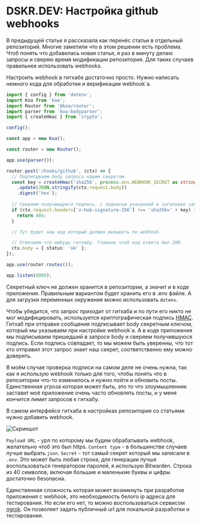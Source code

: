# DSKR.DEV: Настройка github webhooks

В предыдущей статье я рассказала как перенёс статьи в отдельный репозиторий. Многие заметили что в этом решении есть проблема. Чтоб понять что добавилась новая статья, я раз в минуту делаю запросы и сверяю время модификации репозитория. Для таких случаев правильнее использовать webhooks.

Настроить webhook в гитхабе достаточно просто. Нужно написать немного кода для обработки и верификации webhook`а.

```typescript
import { config } from 'dotenv';
import Koa from 'koa';
import Router from '@koa/router';
import parser from 'koa-bodyparser';
import { createHmac } from 'crypto';

config();

const app = new Koa();

const router = new Router();

app.use(parser());

router.post('/hooks/github', (ctx) => {
  // Подписываем body запроса нашим секретом.
  const key = createHmac('sha256', process.env.WEBHOOK_SECRET as string)
    .update(JSON.stringify(ctx.request.body))
    .digest('hex');
  
  // Сверяем получившуюся подпись, с подписью указанной в заголовке запроса.
  if (ctx.request.headers['x-hub-signature-256'] !== 'sha256=' + key) {
    return 404;
  }

  // Тут будет наш код который должен вызывать по webhook.

  // Отвечаем что-нибудь гитхабу. Главное чтоб код ответа был 200.
  ctx.body = { status: 'ok' };
});

app.use(router.routes());

app.listen(8000);
```

Секретный ключ не должен хранится в репозитории, а значит и в коде приложения. Правильным вариантом будет хранить его в .env файле. А для загрузки переменных окружения можно использовать `dotenv`.

Чтобы убедится, что запрос приходит от гитхаба и по пути его никто не мог модифицировать, используется криптографическая подпись [HMAC](https://ru.wikipedia.org/wiki/HMAC). Гитхаб при отправке сообщения подписывает body секретным ключом, который мы указываем при настройке webhook`а. А в коде приложения мы подписываем пришедший в запросе body и сверяем получившуюся подпись. Если подпись совпадает, то мы можем быть уверенны, что тот кто отправил этот запрос знает наш секрет, соответственно ему можно доверять.

В моём случае проверка подписи на самом деле не очень нужна, так как я использую webhook только для того, чтобы понять что в репозитории что-то изменилось и нужно пойти и обновить посты. Единственная угроза которая может быть, это то что злоумышленник заставит моё приложение очень часто обновлять посты, и у меня кончится лимит запросов к гитхабу.

В самом интерфейсе гитхаба в настройках репозитория со статьями нужно добавить webhook.

![Скриншот](https://github.com/skrylnikov/content.dskr.dev/raw/main/blog/2020-11-21/screen-1.png)

`Payload URL` - урл по которому мы будем обрабатывать webhook, желательно чтоб это был https.
`Content type` - в большинстве случаев лучше выбрать `json`.
`Secret` - тот самый секрет который мы записали в `.env`. Это может быть любая строка, для генерации лучше воспользоваться генератором паролей, я использую Bitwarden. Строка из 40 символов, включая большие и маленькие буквы и цифры достаточно безопасна.

Единственная сложность которая может возникнуть при разработке приложения с webhook, это необходимость белого ip адреса для тестирования. Но если его нет, то можно воспользоваться сервисом [ngrok](https://ngrok.com/). Он позволяет задать публичный url для локальной разработки и тестирования.
